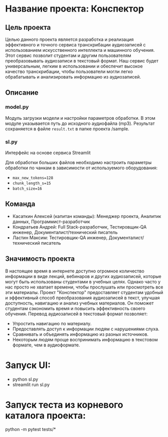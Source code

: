 # Название проекта: Конспектор

## Цель проекта
Целью данного проекта является разработка и реализация эффективного и точного сервиса транскрибации аудиозаписей с использованием искусственного интеллекта и машинного обучения. Этот сервис позволит студентам и другим пользователям преобразовывать аудиозаписи в текстовый формат. Наш сервис будет универсальным, легким в использовании и обеспечит высокое качество транскрибации, чтобы пользователи могли легко обрабатывать и анализировать информацию из аудиозаписей.

## Описание
### model.py
Модуль загрузки модели и настройки параметров обработки. В этом модуле указывается путь до исходного аудиофайла (mp3). Результат сохраняется в файле `result.txt` в  папке проекта /sample.

### sl.py
Интерфейс на основе сервиса Streamlit

Для обработки больших файлов необходимо настроить параметры обработки по чанкам в зависимости от используемого оборудования:
- `max_new_tokens=128`
- `chunk_length_s=15`
- `batch_size=16`

## Команда
- Касаткин Алексей (капитан команды): Менеджер проекта, Аналитик данных, Программист-разработчик
- Кондратьев Андрей: Full Stack-разработчик, Тестировщик-QA инженер, Документалист/технический писатель
- Ластин Максим: Тестировщик-QA инженер, Документалист/технический писатель

## Значимость проекта
В настоящее время в интернете доступно огромное количество информации в виде лекций, вебинаров и других аудиозаписей, которые могут быть использованы студентами в учебных целях. Однако часто у нас просто не хватает времени, чтобы прослушать или просмотреть все эти материалы. Проект "Конспектор" предоставляет студентам удобный и эффективный способ преобразования аудиозаписей в текст, улучшая доступность, навигацию и анализ учебных материалов. Он поможет студентам сэкономить время и повысить эффективность своего обучения. Перевод аудиозаписей в текстовый формат позволяет:
- Упростить навигацию по материалу.
- Предоставлять доступ к информации людям с нарушениями слуха.
- Сравнивать и объединять информацию из разных источников.
- Некоторым людям проще воспринимать информацию в текстовом формате, чем в аудиоформате.

# Запуск UI:
- python sl.py
- streamlit run sl.py

# Запуск теста из корневого каталога проекта:
python -m pytest tests/*

